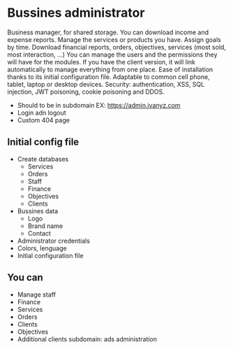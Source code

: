 # Bussines administrator

Business manager, for shared storage. You can download income and expense reports. Manage the services or products you have. Assign goals by time.
Download financial reports, orders, objectives, services (most sold, most interaction, ...)
You can manage the users and the permissions they will have for the modules.
If you have the client version, it will link automatically to manage everything from one place.
Ease of installation thanks to its initial configuration file.
Adaptable to common cell phone, tablet, laptop or desktop devices.
Security: authentication, XSS, SQL injection, JWT poisoning, cookie poisoning and DDOS.

- Should to be in subdomain EX: <https://admin.ivanyz.com>
- Login adn logout
- Custom 404 page

## Initial config file

- Create databases
  - Services
  - Orders
  - Staff
  - Finance
  - Objectives
  - Clients
- Bussines data
  - Logo
  - Brand name
  - Contact
- Administrator credentials
- Colors, lenguage
- Initial configuration file

## You can

- Manage staff
- Finance
- Services
- Orders
- Clients
- Objectives
- Additional clients subdomain: ads administration

